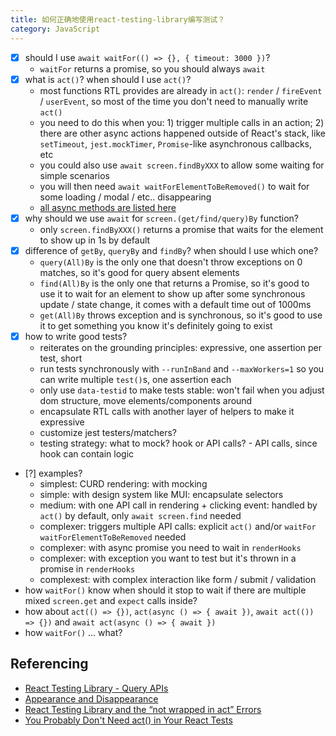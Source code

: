 ```yaml
---
title: 如何正确地使用react-testing-library编写测试？
category: JavaScript
---
```


- [x] should I use `await waitFor(() => {}, { timeout: 3000 })`?
  - `waitFor` returns a promise, so you should always `await`
- [x] what is `act()`? when should I use `act()`? 
  - most functions RTL provides are already in `act()`: `render` / `fireEvent` / `userEvent`, so most of the time you don't need to manually write `act()`
  - you need to do this when you: 1) trigger multiple calls in an action; 2) there are other async actions happened outside of React's stack, like `setTimeout`, `jest.mockTimer`, `Promise`-like asynchronous callbacks, etc
  - you could also use `await screen.findByXXX` to allow some waiting for simple scenarios
  - you will then need `await waitForElementToBeRemoved()` to wait for some loading / modal / etc.. disappearing
  - [all async methods are listed here](https://testing-library.com/docs/dom-testing-library/api-async/)
- [x] why should we use `await` for `screen.(get/find/query)By` function?
  - only `screen.findByXXX()` returns a promise that waits for the element to show up in 1s by default
- [x] difference of `getBy`, `queryBy` and `findBy`? when should I use which one?
  - `query(All)By` is the only one that doesn't throw exceptions on 0 matches, so it's good for query absent elements
  - `find(All)By` is the only one that returns a Promise, so it's good to use it to wait for an element to show up after some synchronous update / state change, it comes with a default time out of 1000ms
  - `get(All)By` throws exception and is synchronous, so it's good to use it to get something you know it's definitely going to exist
- [x] how to write good tests? 
  - reiterates on the grounding principles: expressive, one assertion per test, short
  - run tests synchronously with `--runInBand` and `--maxWorkers=1` so you can write multiple `test()`s, one assertion each
  - only use `data-testid` to make tests stable: won't fail when you adjust dom structure, move elements/components around 
  - encapsulate RTL calls with another layer of helpers to make it expressive
  - customize jest testers/matchers? 
  - testing strategy: what to mock? hook or API calls? - API calls, since hook can contain logic
- [?] examples? 
  - simplest: CURD rendering: with mocking
  - simple: with design system like MUI: encapsulate selectors
  - medium: with one API call in rendering + clicking event: handled by `act()` by default, only `await screen.find` needed
  - complexer: triggers multiple API calls: explicit `act()` and/or `waitFor` `waitForElementToBeRemoved` needed
  - complexer: with async promise you need to wait in `renderHooks`
  - complexer: with exception you want to test but it's thrown in a promise in `renderHooks`
  - complexest: with complex interaction like form / submit / validation 
- how `waitFor()` know when should it stop to wait if there are multiple mixed `screen.get` and `expect` calls inside?
- how about `act(() => {})`, `act(async () => { await })`, `await act(()) => {})` and `await act(async () => { await })`
- how `waitFor()` ... what?

## Referencing 

* [React Testing Library - Query APIs](https://testing-library.com/docs/queries/about)
* [Appearance and Disappearance](https://testing-library.com/docs/guide-disappearance/)
* [React Testing Library and the “not wrapped in act” Errors](https://davidwcai.medium.com/react-testing-library-and-the-not-wrapped-in-act-errors-491a5629193b)
* [You Probably Don't Need act() in Your React Tests](https://plainenglish.io/blog/you-probably-dont-need-act-in-your-react-tests-2a0bcd2ad65c)
